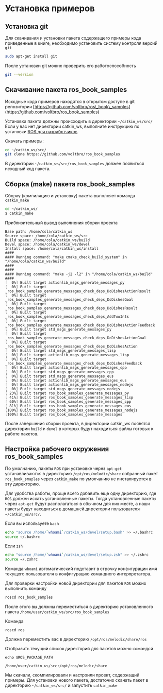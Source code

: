 # Установка примеров

## Установка git

Для скачивания и установки пакета содержащего примеры кода приведенные в книге, необходимо установить систему контроля версий `git`

```bash
sudo apt-get install git
```

После установки git можно проверить его работоспособность

```bash
git --version
```

## Скачивание пакета ros\_book\_samples

Исходные кода примеров находятся в открытом доступе в git репозитории [https://github.com/voltbro/ros\_book\_samples](https://github.com/voltbro/ros_book_samples)

Установка пакета должны происходить в директории `~/catkin_ws/src/` Если у вас нет директории catkin\_ws, выполните инструкцию по установки [ROS для разработчиков](./#nastroika-rabochego-okruzheniya)

Скачать примеры:

```bash
cd ~/catkin_ws/src/
git clone https://github.com/voltbro/ros_book_samples
```

В директории `~/catkin_ws/src/ros_book_samples` должен появиться исходный код пакета.

## Сборка \(make\) пакета ros\_book\_samples

Сборку \(компиляцию и установку\) пакета выполняет команда `catkin_make`

```bash
cd ~/catkin_ws/
$ catkin_make
```

Приблизительный вывод выполнения сборки проекта

```text
Base path: /home/cola/catkin_ws
Source space: /home/cola/catkin_ws/src
Build space: /home/cola/catkin_ws/build
Devel space: /home/cola/catkin_ws/devel
Install space: /home/cola/catkin_ws/install
####
#### Running command: "make cmake_check_build_system" in "/home/cola/catkin_ws/build"
####
####
#### Running command: "make -j2 -l2" in "/home/cola/catkin_ws/build"
####
[  0%] Built target actionlib_msgs_generate_messages_py
[  0%] Built target _ros_book_samples_generate_messages_check_deps_DoDishesActionResult
[  0%] Built target _ros_book_samples_generate_messages_check_deps_DoDishesGoal
[  0%] Built target _ros_book_samples_generate_messages_check_deps_DoDishesResult
[  0%] Built target _ros_book_samples_generate_messages_check_deps_AddTwoInts
[  0%] Built target _ros_book_samples_generate_messages_check_deps_DoDishesActionFeedback
[  0%] Built target std_msgs_generate_messages_py
[  0%] Built target _ros_book_samples_generate_messages_check_deps_DoDishesActionGoal
[  0%] Built target _ros_book_samples_generate_messages_check_deps_DoDishesAction
[  0%] Built target std_msgs_generate_messages_lisp
[  0%] Built target actionlib_msgs_generate_messages_lisp
[  0%] Built target _ros_book_samples_generate_messages_check_deps_DoDishesFeedback
[  0%] Built target actionlib_msgs_generate_messages_cpp
[  0%] Built target std_msgs_generate_messages_cpp
[  0%] Built target std_msgs_generate_messages_eus
[  0%] Built target actionlib_msgs_generate_messages_eus
[  0%] Built target actionlib_msgs_generate_messages_nodejs
[  0%] Built target std_msgs_generate_messages_nodejs
[ 23%] Built target ros_book_samples_generate_messages_py
[ 41%] Built target ros_book_samples_generate_messages_lisp
[ 60%] Built target ros_book_samples_generate_messages_cpp
[ 81%] Built target ros_book_samples_generate_messages_eus
[100%] Built target ros_book_samples_generate_messages_nodejs
[100%] Built target ros_book_samples_generate_messages
```

После завершения сборки проекта, в директории catkin\_ws появятся директории `build` и `devel` в которых будут находиться файлы готовых к работе пакетов.

## Настройка рабочего окружения ros\_book\_samples

По умолчанию, пакеты `ROS` при установке через `apt-get` устанавливаются в директорию `/opt/ros/melodic/share` собранный пакет `ros_book_smaples` через `catkin_make` по умолчанию не инсталируется в эту директорию.

Для удобства работы, проще всего добавить еще одну директорию, где `ROS` должен искать установленные пакеты. Тогда установленные пакеты через `apt-get` будут располагаться в обычном для них месте, а наши пакеты будут находиться в домашней директории пользователя `~/catkin_ws/src/`.

Если вы используете `bash`

```bash
echo "source /home/`whoami`/catkin_ws/devel/setup.bash" >> ~/.bashrc
source ~/.bashrc
```

Если `zsh`

```bash
echo "source /home/`whoami`/catkin_ws/devel/setup.zsh" >> ~/.zshrc
source ~/.zshrc
```

Команда `whoami` автоматический подставит в строчку конфигурации имя текущего пользователя в конфигурацию командного интерпретатора.

Для проверки настройки новой директории для пакетов `ROS` можно выполнить команду

```bash
roscd ros_book_samples
```

После этого вы должны переместиться в директорию установленного пакета `/home/user/catkin_ws/src/ros_book_samples`

Команда

```text
roscd ros
```

Должна переместить вас в директорию `/opt/ros/melodic/share/ros`

Отобразить текущий список директорий для пакетов можно командой

```text
echo $ROS_PACKAGE_PATH

/home/user/catkin_ws/src:/opt/ros/melodic/share
```

Мы скачали, скомпилировали и настроили проект, содержащий примеры. Для установки нового пакета, достаточно скачать пакет в директорию `~/catkin_ws/src/` и запустить `catkin_make`

